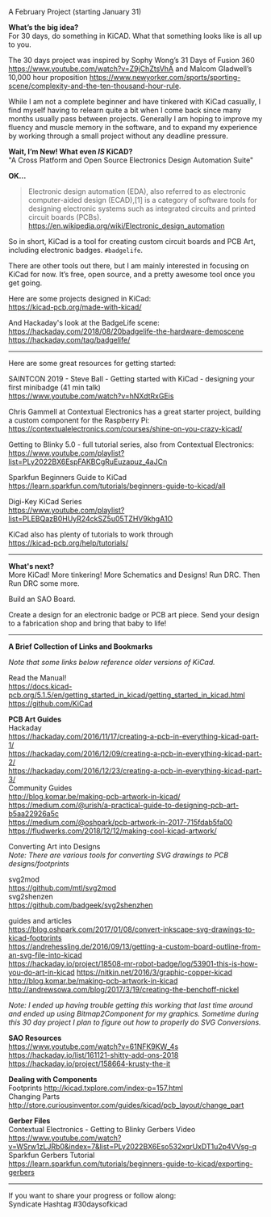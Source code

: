 A February Project (starting January 31) 

**What’s the big idea?**  
For 30 days, do something in KiCAD. What that something looks like is all up to you.

The 30 days project was inspired by Sophy Wong’s 31 Days of Fusion 360 https://www.youtube.com/watch?v=Z9jChZtsVhA and Malcom Gladwell’s 10,000 hour proposition https://www.newyorker.com/sports/sporting-scene/complexity-and-the-ten-thousand-hour-rule. 

While I am not a complete beginner and have tinkered with KiCad casually, I find myself having to relearn quite a bit when I come back since many months usually pass between projects. Generally I am hoping to improve my fluency and muscle memory in the software, and to expand my experience by working through a small project without any deadline pressure.

**Wait, I’m New! What even _IS_ KiCAD?**  
"A Cross Platform and Open Source Electronics Design Automation Suite"

**OK…**


>Electronic design automation (EDA), also referred to as electronic computer-aided design (ECAD),[1] is a category of software tools for designing electronic systems such as integrated circuits and printed circuit boards (PCBs).
>https://en.wikipedia.org/wiki/Electronic_design_automation

So in short, KiCad is a tool for creating custom circuit boards and PCB Art, including electronic badges. `#badgelife`. 

There are other tools out there, but I am mainly interested in focusing on KiCad for now. It’s free, open source, and a pretty awesome tool once you get going.

Here are some projects designed in KiCad:  
https://kicad-pcb.org/made-with-kicad/

And Hackaday's look at the BadgeLife scene:
https://hackaday.com/2018/08/20badgelife-the-hardware-demoscene  
https://hackaday.com/tag/badgelife/


---
Here are some great resources for getting started:

SAINTCON 2019 - Steve Ball - Getting started with KiCad - designing your first minibadge (41 min talk)  
https://www.youtube.com/watch?v=hNXdtRxGEis

Chris Gammell at Contextual Electronics has a great starter project, building a custom component for the Raspberry Pi:
https://contextualelectronics.com/courses/shine-on-you-crazy-kicad/

Getting to Blinky 5.0 - full tutorial series, also from Contextual Electronics:  https://www.youtube.com/playlist?list=PLy2022BX6EspFAKBCgRuEuzapuz_4aJCn 

Sparkfun Beginners Guide to KiCad  
https://learn.sparkfun.com/tutorials/beginners-guide-to-kicad/all

Digi-Key KiCad Series  
https://www.youtube.com/playlist?list=PLEBQazB0HUyR24ckSZ5u05TZHV9khgA1O
 
KiCad also has plenty of tutorials to work through  
https://kicad-pcb.org/help/tutorials/

---   
**What's next?**  
More KiCad! More tinkering! More Schematics and Designs! Run DRC. Then Run DRC some more.  

Build an SAO Board.  

Create a design for an electronic badge or PCB art piece. 
Send your design to a fabrication shop and bring that baby to life!

---
**A Brief Collection of Links and Bookmarks** 

*Note that some links below reference older versions of KiCad.*

Read the Manual!  
https://docs.kicad-pcb.org/5.1.5/en/getting_started_in_kicad/getting_started_in_kicad.html   
https://github.com/KiCad

**PCB Art Guides**  
Hackaday  
https://hackaday.com/2016/11/17/creating-a-pcb-in-everything-kicad-part-1/  
https://hackaday.com/2016/12/09/creating-a-pcb-in-everything-kicad-part-2/  
https://hackaday.com/2016/12/23/creating-a-pcb-in-everything-kicad-part-3/  
Community Guides  
http://blog.komar.be/making-pcb-artwork-in-kicad/  
https://medium.com/@urish/a-practical-guide-to-designing-pcb-art-b5aa22926a5c  
https://medium.com/@oshpark/pcb-artwork-in-2017-715fdab5fa00  
https://fludwerks.com/2018/12/12/making-cool-kicad-artwork/  

Converting Art into Designs  
*Note: There are various tools for converting SVG drawings to PCB designs/footprints*

svg2mod  
https://github.com/mtl/svg2mod  
svg2shenzen  
https://github.com/badgeek/svg2shenzhen

guides and articles  
https://blog.oshpark.com/2017/01/08/convert-inkscape-svg-drawings-to-kicad-footprints  
https://andrehessling.de/2016/09/13/getting-a-custom-board-outline-from-an-svg-file-into-kicad  
https://hackaday.io/project/18508-mr-robot-badge/log/53901-this-is-how-you-do-art-in-kicad 
https://nitkin.net/2016/3/graphic-copper-kicad  
http://blog.komar.be/making-pcb-artwork-in-kicad  
http://andrewsowa.com/blog/2017/3/19/creating-the-benchoff-nickel  

*Note: I ended up having trouble getting this working that last time around and ended up using Bitmap2Component for my graphics. Sometime during this 30 day project I plan to figure out how to properly do SVG Conversions.*

**SAO Resources**  
https://www.youtube.com/watch?v=61NFK9KW_4s  
https://hackaday.io/list/161121-shitty-add-ons-2018  
https://hackaday.io/project/158664-krusty-the-it

**Dealing with Components**  
Footprints http://kicad.txplore.com/index-p=157.html  
Changing Parts http://store.curiousinventor.com/guides/kicad/pcb_layout/change_part

**Gerber Files**  
Contextual Electronics - Getting to Blinky Gerbers Video  
https://www.youtube.com/watch?v=WSrw1zLJRb0&index=7&list=PLy2022BX6Eso532xqrUxDT1u2p4VVsg-q  
Sparkfun Gerbers Tutorial  
https://learn.sparkfun.com/tutorials/beginners-guide-to-kicad/exporting-gerbers

---
If you want to share your progress or follow along:  
Syndicate Hashtag #30daysofkicad